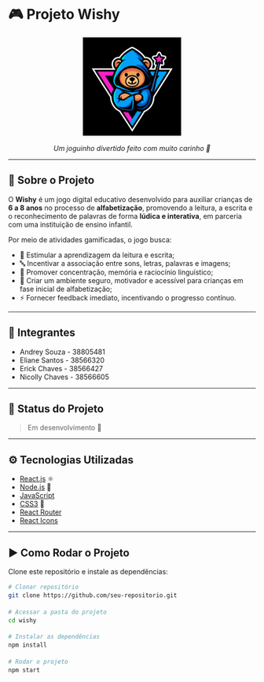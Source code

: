 # 🎮 Projeto Wishy 

<div align="center">
  <img src="src/assets/imagens/Logo.png" alt="Logo do Jogo" width="200"/>
  <p><i>Um joguinho divertido feito com muito carinho 💖</i></p>
</div>

---

## 📖 Sobre o Projeto
O **Wishy** é um jogo digital educativo desenvolvido para auxiliar crianças de **6 a 8 anos** no processo de **alfabetização**, 
promovendo a leitura, a escrita e o reconhecimento de palavras de forma **lúdica e interativa**, em parceria com uma instituição de ensino infantil.  

Por meio de atividades gamificadas, o jogo busca:  
- 📖 Estimular a aprendizagem da leitura e escrita;  
- 🔤 Incentivar a associação entre sons, letras, palavras e imagens;  
- 🧠 Promover concentração, memória e raciocínio linguístico;  
- 🌈 Criar um ambiente seguro, motivador e acessível para crianças em fase inicial de alfabetização;  
- ⚡ Fornecer feedback imediato, incentivando o progresso contínuo.  

---

## 👥 Integrantes

- Andrey Souza - 38805481
- Eliane Santos - 38566320
- Erick Chaves - 38566427
- Nicolly Chaves - 38566605

---

## 🚧 Status do Projeto
> Em desenvolvimento 🚀

---

## ⚙️ Tecnologias Utilizadas
- [React.js](https://react.dev/) ⚛️  
- [Node.js](https://nodejs.org/) 🌱  
- [JavaScript](https://developer.mozilla.org/pt-BR/docs/Web/JavaScript)  
- [CSS3](https://developer.mozilla.org/pt-BR/docs/Web/CSS) 🎨  
- [React Router](https://reactrouter.com/)  
- [React Icons](https://react-icons.github.io/react-icons/)  

---

## ▶️ Como Rodar o Projeto

Clone este repositório e instale as dependências:

```bash
# Clonar repositório
git clone https://github.com/seu-repositorio.git

# Acessar a pasta do projeto
cd wishy

# Instalar as dependências
npm install

# Rodar o projeto
npm start

